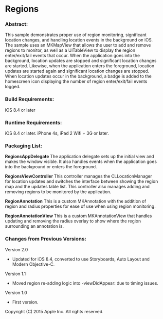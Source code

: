 # Regions

### Abstract:

This sample demonstrates proper use of region monitoring, significant location changes, and handling location events in the background on iOS.
The sample uses an MKMapView that allows the user to add and remove regions to monitor, as well as a UITableView to display the region enter/exit/fail events that occur.
When the application goes into the background, location updates are stopped and significant location changes are started. Likewise, when the application enters the foreground, location updates are started again and significant location changes are stopped.
When location updates occur in the background, a badge is added to the homescreen icon displaying the number of region enter/exit/fail events logged.

### Build Requirements:

iOS 8.4 or later

### Runtime Requirements:

iOS 8.4 or later. iPhone 4s, iPad 2 Wifi + 3G or later.

### Packaging List:

**RegionsAppDelegate**
The application delegate sets up the initial view and makes the window visible. It also handles events when the application goes into the background or enters the foreground.

**RegionsViewController**
This controller manages the CLLocationManager for location updates and switches the interface between showing the region map and the updates table list. This controller also manages adding and removing regions to be monitored by the application.

**RegionAnnotation**
This is a custom MKAnnotation with the addition of region and radius properties for ease of use when using region monitoring.

**RegionAnnotationView**
This is a custom MKAnnotationView that handles updating and removing the radius overlay to show where the region surrounding an annotation is.

### Changes from Previous Versions:

Version 2.0
- Updated for iOS 8.4, converted to use Storyboards, Auto Layout and Modern Objective-C.

Version 1.1
- Moved region re-adding logic into -viewDidAppear: due to timing issues.

Version 1.0
- First version.

Copyright (C) 2015 Apple Inc. All rights reserved.